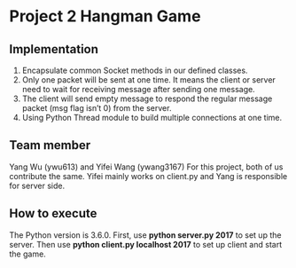 # Project 2 Hangman Game

## Implementation

1. Encapsulate common Socket methods in our defined classes.
2. Only one packet will be sent at one time. It means the client or server need to wait for receiving message after sending one message.
3. The client will send empty message to respond the regular message packet (msg flag isn’t 0) from the server.
4. Using Python Thread module to build multiple connections at one time.

## Team member

Yang Wu (ywu613) and Yifei Wang (ywang3167)
For this project, both of us contribute the same. Yifei mainly works on client.py and Yang is responsible for server side.

## How to execute

The Python version is 3.6.0. First, use __python server.py 2017__ to set up the server. Then use __python client.py localhost 2017__ to set up client and start the game.
